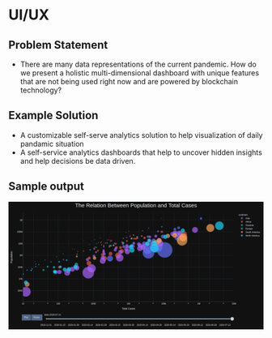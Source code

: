 # UI/UX

## Problem Statement

- There are many data representations of the current pandemic. How do we present a holistic multi-dimensional dashboard with unique features that are not being used right now and are powered by blockchain technology? 

## Example Solution

- A customizable self-serve analytics solution to help visualization of daily pandamic situation
- A self-service analytics dashboards that help to uncover hidden insights and help decisions be data driven.

## Sample output

![Alt text](src/plot.png?raw=true "Sample UIUX Output")
